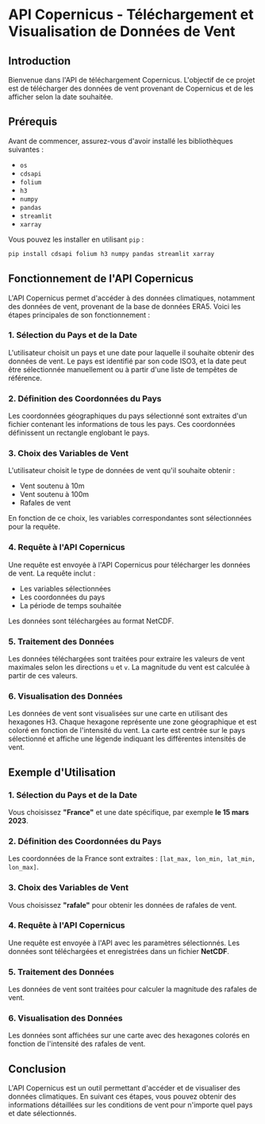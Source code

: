 # API Copernicus - Téléchargement et Visualisation de Données de Vent

## Introduction
Bienvenue dans l'API de téléchargement Copernicus. L'objectif de ce projet est de télécharger des données de vent provenant de Copernicus et de les afficher selon la date souhaitée.

## Prérequis
Avant de commencer, assurez-vous d'avoir installé les bibliothèques suivantes :

- `os`
- `cdsapi`
- `folium`
- `h3`
- `numpy`
- `pandas`
- `streamlit`
- `xarray`

Vous pouvez les installer en utilisant `pip` :

```bash
pip install cdsapi folium h3 numpy pandas streamlit xarray
```

## Fonctionnement de l'API Copernicus
L'API Copernicus permet d'accéder à des données climatiques, notamment des données de vent, provenant de la base de données ERA5. Voici les étapes principales de son fonctionnement :

### 1. Sélection du Pays et de la Date
L'utilisateur choisit un pays et une date pour laquelle il souhaite obtenir des données de vent. Le pays est identifié par son code ISO3, et la date peut être sélectionnée manuellement ou à partir d'une liste de tempêtes de référence.

### 2. Définition des Coordonnées du Pays
Les coordonnées géographiques du pays sélectionné sont extraites d'un fichier contenant les informations de tous les pays. Ces coordonnées définissent un rectangle englobant le pays.

### 3. Choix des Variables de Vent
L'utilisateur choisit le type de données de vent qu'il souhaite obtenir :
- Vent soutenu à 10m
- Vent soutenu à 100m
- Rafales de vent

En fonction de ce choix, les variables correspondantes sont sélectionnées pour la requête.

### 4. Requête à l'API Copernicus
Une requête est envoyée à l'API Copernicus pour télécharger les données de vent. La requête inclut :
- Les variables sélectionnées
- Les coordonnées du pays
- La période de temps souhaitée

Les données sont téléchargées au format NetCDF.

### 5. Traitement des Données
Les données téléchargées sont traitées pour extraire les valeurs de vent maximales selon les directions `u` et `v`. La magnitude du vent est calculée à partir de ces valeurs.

### 6. Visualisation des Données
Les données de vent sont visualisées sur une carte en utilisant des hexagones H3. Chaque hexagone représente une zone géographique et est coloré en fonction de l'intensité du vent. La carte est centrée sur le pays sélectionné et affiche une légende indiquant les différentes intensités de vent.

## Exemple d'Utilisation

### 1. Sélection du Pays et de la Date
Vous choisissez **"France"** et une date spécifique, par exemple **le 15 mars 2023**.

### 2. Définition des Coordonnées du Pays
Les coordonnées de la France sont extraites : `[lat_max, lon_min, lat_min, lon_max]`.

### 3. Choix des Variables de Vent
Vous choisissez **"rafale"** pour obtenir les données de rafales de vent.

### 4. Requête à l'API Copernicus
Une requête est envoyée à l'API avec les paramètres sélectionnés. Les données sont téléchargées et enregistrées dans un fichier **NetCDF**.

### 5. Traitement des Données
Les données de vent sont traitées pour calculer la magnitude des rafales de vent.

### 6. Visualisation des Données
Les données sont affichées sur une carte avec des hexagones colorés en fonction de l'intensité des rafales de vent.

## Conclusion
L'API Copernicus est un outil permettant d'accéder et de visualiser des données climatiques. En suivant ces étapes, vous pouvez obtenir des informations détaillées sur les conditions de vent pour n'importe quel pays et date sélectionnés.
